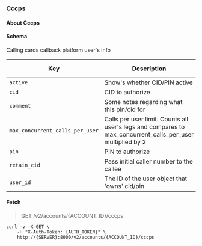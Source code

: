 ### Cccps

#### About Cccps

#### Schema

Calling cards callback platform user's info



Key | Description | Type | Default | Required | Support Level
--- | ----------- | ---- | ------- | -------- | -------------
`active` | Show's whether CID/PIN active | `boolean()` | `false` | `false` |  
`cid` | CID to authorize | `string()` |   | `false` |  
`comment` | Some notes regarding what this pin/cid for | `string()` |   | `false` |  
`max_concurrent_calls_per_user` | Calls per user limit. Counts all user's legs and compares to max_concurrent_calls_per_user multiplied by 2 | `integer()` |   | `false` |  
`pin` | PIN to authorize | `string()` |   | `false` |  
`retain_cid` | Pass initial caller number to the callee | `boolean()` |   | `false` |  
`user_id` | The ID of the user object that 'owns' cid/pin | `string(32)` |   | `false` |  



#### Fetch

> GET /v2/accounts/{ACCOUNT_ID}/cccps

```shell
curl -v -X GET \
    -H "X-Auth-Token: {AUTH_TOKEN}" \
    http://{SERVER}:8000/v2/accounts/{ACCOUNT_ID}/cccps
```

